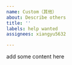 ```yaml
---
name: Custom（其他）
about: Describe others
title: ''
labels: help wanted
assignees: xiangyu5632

---
```


add some content here
